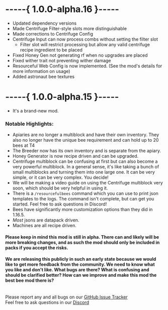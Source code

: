 # -----{ 1.0.0-alpha.16 }-----
- Updated dependency versions
- Made Centrifuge Filter-style slots more distinguishable
- Made corrections to Centrifuge Config
- Centrifuge Input can now process combs without setting the filter slot
  - Filter slot will restrict processing but allow any valid centrifuge recipe ingredient to be placed 
- Fixed Honey Gen not generating rf when no upgrades are placed
- Fixed wither trait not preventing wither damage
- Resourceful Web Config is now implemented. (See the mod's details for more information on usage)
- Added astronaut bee textures

# -----{ 1.0.0-alpha.15 }-----
- It's a brand-new mod.

### Notable Highlights:
- Apiaries are no longer a multiblock and have their own inventory. They also no longer have the unique bee requirement and can hold up to 20 bees at T4
- The Breeder now has its own inventory and is separate from the apiary.
- Honey Generator is now recipe driven and can be upgraded.
- Centrifuge multiblock can be confusing at first but can also become a very powerful multiblock. In a general sense, it's like taking a bunch of small multiblocks and turning them into one large one. It can be very simple, or it can be very complex. You decide!
- We will be making a video guide on using the Centrifuge multiblock very soon, which should be very helpful in using it.
- There is a `/resourcefulbees` command which you can use to print json templates to the logs. The command isn't complete, but can get you started. Feel free to ask questions in Discord!
- Bees have significantly more customization options than they did in 1.16.5.
- _Most_ jsons are datapack driven.
- Machines are all recipe driven.

#### Please keep in mind this mod is still in alpha. There can and likely will be more breaking changes, and as such the mod should only be included in packs if you accept the risks.
#### We are releasing this publicly in such an early state because we would like to get more feedback from the community. We need to know what you like and don't like. What bugs are there? What is confusing and should be clarified better? How can we improve and make this mod the best bee mod there is?

<br>Please report any and all bugs on our [GitHub Issue Tracker](https://github.com/Team-Resourceful/ResourcefulBees/issues/new/choose)
<br>Feel free to ask questions in our [Discord](https://discord.resourcefulbees.com)
